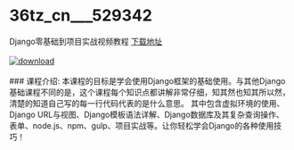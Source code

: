 # 36tz_cn___529342
Django零基础到项目实战视频教程
[下载地址](http://www.36tz.cn/article/529342 "下载地址")
<br/></br>[![download](http://36tz.cn/muke_img/2019_12_356-51-300x205.jpg "下载地址")](http://www.36tz.cn/article/529342 "下载地址")
<br/></br>### 课程介绍:
本课程的目标是学会使用Django框架的基础使用。与其他Django基础课程不同的是，这个课程每个知识点都讲解非常仔细，知其然也知其所以然，清楚的知道自己写的每一行代码代表的是什么意思。
其中包含虚拟环境的使用、Django URL与视图、Django模板语法详解、Django数据库及其复杂查询操作、表单、node.js、npm、gulp、项目实战等。让你轻松学会Django的各种使用技巧！


